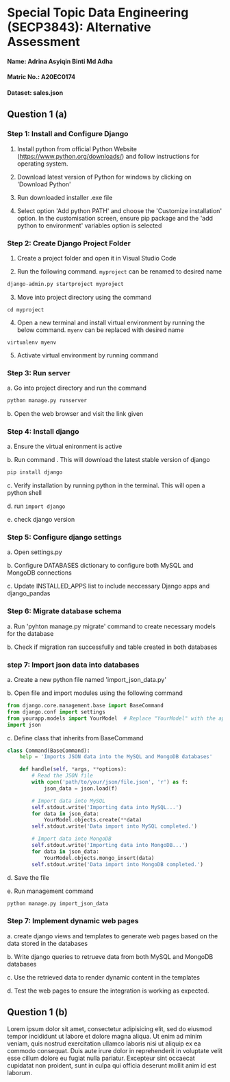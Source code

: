 # Special Topic Data Engineering (SECP3843): Alternative Assessment

#### Name: Adrina Asyiqin Binti Md Adha
#### Matric No.: A20EC0174
#### Dataset: sales.json

## Question 1 (a)
### Step 1: Install and Configure Django
   
1. Install python from official Python Website (https://www.python.org/downloads/) and follow instructions for operating system. 

2. Download latest version of Python for windows by clicking on 'Download Python'

3. Run downloaded installer .exe file

4. Select option 'Add python PATH' and choose the 'Customize installation' option. In the customisation screen, ensure pip package and the 'add python to environment' variables option is selected
   <br>

### Step 2: Create Django Project Folder

1. Create a project folder and open it in Visual Studio Code

2. Run the following command. `myproject` can be renamed to desired name

```python
django-admin.py startproject myproject
```

3. Move into project directory using the command 
```
cd myproject
```   

4. Open a new terminal and install virtual environment by running the below command. `myenv` can be replaced with desired name

```
virtualenv myenv
``` 

5. Activate virtual environment by running command 


### Step 3: Run server

a. Go into project directory and run the command
```python
python manage.py runserver
```

b. Open the web browser and visit the link given

### Step 4: Install django
a. Ensure the virtual enironment is active

b. Run command . This will download the latest stable version of django
```python
pip install django
```

c. Verify installation by running python in the terminal. This will open a python shell 

d. run `import django`

e. check django version

### Step 5: Configure django settings
a. Open settings.py 

b. Configure DATABASES dictionary to configure both MySQL and MongoDB connections

c. Update INSTALLED_APPS list to include neccessary Django apps and django_pandas

### Step 6: Migrate database schema
a. Run 'pyhton manage.py migrate' command to create necessary models for the database

b. Check if migration ran successfully and table created in both databases

### step 7: Import json data into databases
a. Create a new python file named 'import_json_data.py'

b. Open file and import modules using the following command
```python
from django.core.management.base import BaseCommand
from django.conf import settings
from yourapp.models import YourModel  # Replace "YourModel" with the appropriate model name for your JSON dataset
import json
```

c. Define class that inherits from BaseCommand
```python
class Command(BaseCommand):
    help = 'Imports JSON data into the MySQL and MongoDB databases'

    def handle(self, *args, **options):
        # Read the JSON file
        with open('path/to/your/json/file.json', 'r') as f:
            json_data = json.load(f)

        # Import data into MySQL
        self.stdout.write('Importing data into MySQL...')
        for data in json_data:
            YourModel.objects.create(**data)
        self.stdout.write('Data import into MySQL completed.')

        # Import data into MongoDB
        self.stdout.write('Importing data into MongoDB...')
        for data in json_data:
            YourModel.objects.mongo_insert(data)
        self.stdout.write('Data import into MongoDB completed.')

```

d. Save the file

e. Run management command
```python
python manage.py import_json_data
```

### Step 7: Implement dynamic web pages
a. create django views and templates to generate web pages based on the data stored in the databases

b. Write django queries to retrueve data from both MySQL and MongoDB databases

c. Use the retrieved data to render dynamic content in the templates

d. Test the web pages to ensure the integration is working as expected.


## Question 1 (b)
Lorem ipsum dolor sit amet, consectetur adipisicing elit, sed do eiusmod tempor incididunt ut labore et dolore magna aliqua. Ut enim ad minim veniam, quis nostrud exercitation ullamco laboris nisi ut aliquip ex ea commodo consequat. Duis aute irure dolor in reprehenderit in voluptate velit esse cillum dolore eu fugiat nulla pariatur. Excepteur sint occaecat cupidatat non proident, sunt in culpa qui officia deserunt mollit anim id est laborum.
